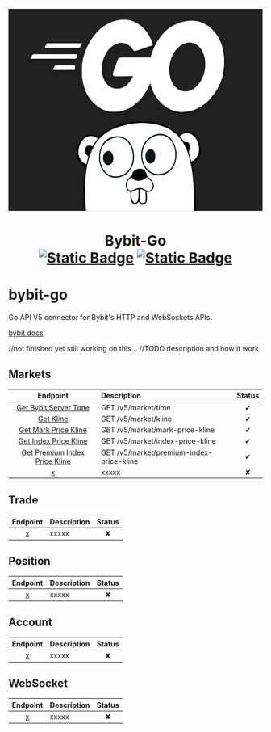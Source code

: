 <p align="center">
  <img height="400" src="/gopher.png">
  <h1 align="center">
    Bybit-Go
    <br>
    <a href="https://megabytee.com/"><img alt="Static Badge" src="https://img.shields.io/badge/(c)-MegaBytee.com-blue"></a>
    <a href="https://github.com/MegaBytee/bybit-go/blob/master/LICENSE" ><img alt="Static Badge" src="https://img.shields.io/badge/license-MIT-red">
    </a>
  </h1>
</p>


# bybit-go
Go API V5 connector for Bybit's HTTP and WebSockets APIs.

<a href="https://bybit-exchange.github.io/docs/v5/intro">bybit docs</a>

//not finished yet still working on this...
//TODO description and how it work 

## Markets

| Endpoint | Description | Status |
|:-------:|:----------- |:------:|
| [Get Bybit Server Time](/market/bybit_server_time.go) | GET /v5/market/time | ✔ |
| [Get Kline](/market/kline.go) | GET /v5/market/kline | ✔ |
| [Get Mark Price Kline](/market/mark_price_kline.go) | GET /v5/market/mark-price-kline | ✔ |
| [Get Index Price Kline](/market/mark_index_kline.go) | GET /v5/market/index-price-kline | ✔ |
| [Get Premium Index Price Kline](/market/premium_index_price_kline.go) | GET /v5/market/premium-index-price-kline | ✔ |
| [x](/market/name.go) | xxxxx | ✘ |


## Trade

| Endpoint | Description | Status |
|:-------:|:----------- |:------:|
| [x]() | xxxxx | ✘ |


## Position

| Endpoint | Description | Status |
|:-------:|:----------- |:------:|
| [x]() | xxxxx | ✘ |


## Account

| Endpoint | Description | Status |
|:-------:|:----------- |:------:|
| [x]() | xxxxx | ✘ |


## WebSocket

| Endpoint | Description | Status |
|:-------:|:----------- |:------:|
| [x]() | xxxxx | ✘ |